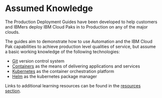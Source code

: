 # Assumed Knowledge

<!--- cSpell:ignore APIC Paks qube cntk autoplay allowfullscreen -->

The Production Deployment Guides have been developed to help customers and IBMers deploy IBM Cloud Paks in to Production on any of the major clouds.

The guides aim to demonstrate how to use Automation and the IBM Cloud Pak capabilities to achieve production level qualities of service, but assume a basic working knowledge of the following technologies:

- [Git](https://git-scm.com) version control system
- [Containers](https://opencontainers.org) as the means of delivering applications and services
- [Kubernetes](https://kubernetes.io) as the container orchestration platform
- [Helm](https://helm.sh) as the kubernetes package manager

Links to additional learning resources can be found in the [resources section](../resources/resources.md).
